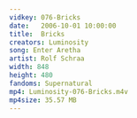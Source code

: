 ```yaml
---
vidkey: 076-Bricks
date:   2006-10-01 10:00:00
title:  Bricks
creators: Luminosity
song: Enter Aretha
artist: Rolf Schraa
width: 848
height: 480
fandoms: Supernatural
mp4: Luminosity-076-Bricks.m4v
mp4size: 35.57 MB
---
```


  <div>
  
  </div>
  